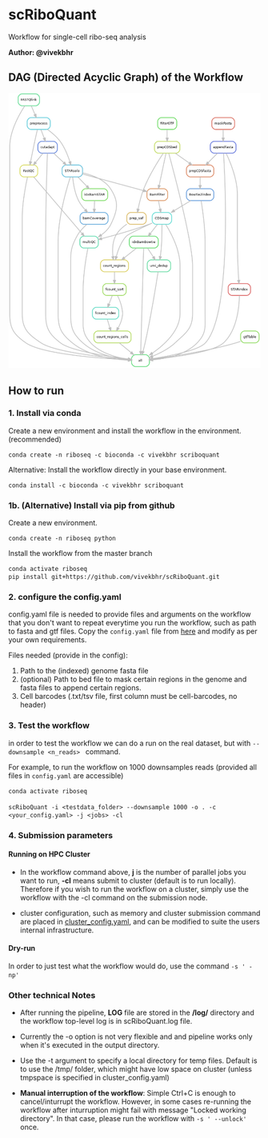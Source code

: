 # scRiboQuant
Workflow for single-cell ribo-seq analysis


**Author: @vivekbhr**

## DAG (Directed Acyclic Graph) of the Workflow

![DAG](./dag.png)


## How to run

### 1. Install via conda

Create a new environment and install the workflow in the environment. (recommended)

```
conda create -n riboseq -c bioconda -c vivekbhr scriboquant
```

Alternative: Install the workflow directly in your base environment.

```
conda install -c bioconda -c vivekbhr scriboquant
```

### 1b. (Alternative) Install via pip from github

Create a new environment.

```
conda create -n riboseq python
```
Install the workflow from the master branch

```
conda activate riboseq
pip install git+https://github.com/vivekbhr/scRiboQuant.git
```


### 2. configure the config.yaml

config.yaml file is needed to provide files and arguments on the workflow that you don't want to repeat everytime you run the workflow, such as path to fasta and gtf files. Copy the `config.yaml` file from [here](./scriboquant/config.yaml) and modify as per your own requirements.

Files needed (provide in the config):

1) Path to the (indexed) genome fasta file
2) (optional) Path to bed file to mask certain regions in the genome and fasta files to append certain regions.
3) Cell barcodes (.txt/tsv file, first column must be cell-barcodes, no header)

### 3. Test the workflow

in order to test the workflow we can do a run on the real dataset, but with `--downsample <n_reads> ` command.

For example, to run the workflow on 1000 downsamples reads (provided all files in `config.yaml` are accessible)

```
conda activate riboseq

scRiboQuant -i <testdata_folder> --downsample 1000 -o . -c <your_config.yaml> -j <jobs> -cl
```

### 4. Submission parameters

#### Running on HPC Cluster
  - In the workflow command above, **j** is the number of parallel jobs you want to run, **-cl** means submit to cluster (default is to run locally). Therefore if you wish to run the workflow on a cluster, simply use the workflow with the -cl command on the submission node.

  - cluster configuration, such as memory and cluster submission command are placed in [cluster_config.yaml](./scriboquant/cluster_config.yaml), and can be modified to suite the users internal infrastructure.

#### Dry-run
In order to just test what the workflow would do, use the command `-s ' -np' `


### Other technical Notes

  - After running the pipeline, **LOG** file are stored in the **<output>/log/** directory and the workflow top-level log is in scRiboQuant.log file.

  - Currently the -o option is not very flexible and and pipeline works only when it's executed in the output directory.

  - Use the -t argument to specify a local directory for temp files. Default is to use the /tmp/ folder, which might have low space on cluster (unless tmpspace is specified in cluster_config.yaml)

  - **Manual interruption of the workflow**: Simple Ctrl+C is enough to cancel/inturrupt the workflow. However, in some cases re-running the workflow after inturruption might fail with message "Locked working directory". In that case, please run the workflow with `-s ' --unlock'` once.
